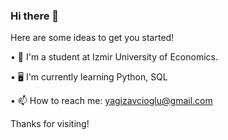 ### Hi there 👋

Here are some ideas to get you started!

• 🏫  I'm a student at Izmir University of Economics.

• 🖥️  I'm currently learning Python, SQL

• 📫  How to reach me: yagizavcioglu@gmail.com

Thanks for visiting!
<!--
**yag1z04/yag1z04** is a ✨ _special_ ✨ repository because its `README.md` (this file) appears on your GitHub profile.

Here are some ideas to get you started:

- 🔭 I’m currently working on ...
- 🌱 I’m currently learning ...
- 👯 I’m looking to collaborate on ...
- 🤔 I’m looking for help with ...
- 💬 Ask me about ...
- 📫 How to reach me: ...
- 😄 Pronouns: ...
- ⚡ Fun fact: ...
-->
